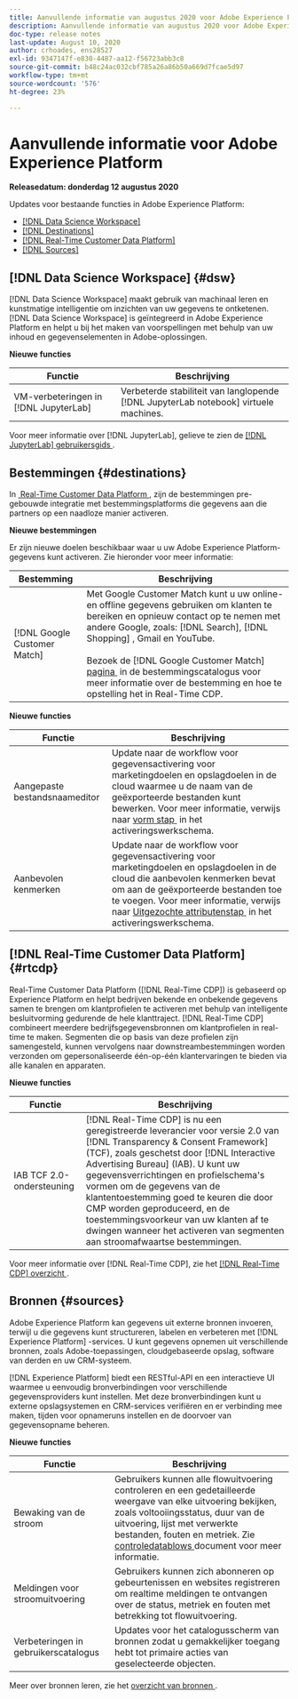 ```yaml
---
title: Aanvullende informatie van augustus 2020 voor Adobe Experience Platform
description: Aanvullende informatie van augustus 2020 voor Adobe Experience Platform.
doc-type: release notes
last-update: August 10, 2020
author: crhoades, ens28527
exl-id: 9347147f-e830-4487-aa12-f56723abb3c8
source-git-commit: b48c24ac032cbf785a26a86b50a669d7fcae5d97
workflow-type: tm+mt
source-wordcount: '576'
ht-degree: 23%

---
```


# Aanvullende informatie voor Adobe Experience Platform

**Releasedatum: donderdag 12 augustus 2020**

Updates voor bestaande functies in Adobe Experience Platform:

- [[!DNL Data Science Workspace]](#dsw)
- [[!DNL Destinations]](#destinations)
- [[!DNL Real-Time Customer Data Platform]](#rtcdp)
- [[!DNL Sources]](#sources)

## [!DNL Data Science Workspace] {#dsw}

[!DNL Data Science Workspace] maakt gebruik van machinaal leren en kunstmatige intelligentie om inzichten van uw gegevens te ontketenen. [!DNL Data Science Workspace] is geïntegreerd in Adobe Experience Platform en helpt u bij het maken van voorspellingen met behulp van uw inhoud en gegevenselementen in Adobe-oplossingen.

**Nieuwe functies**

| Functie | Beschrijving |
| ------- | ----------- |
| VM-verbeteringen in [!DNL JupyterLab] | Verbeterde stabiliteit van langlopende [!DNL JupyterLab notebook] virtuele machines. |

Voor meer informatie over [!DNL JupyterLab], gelieve te zien de [[!DNL JupyterLab]  gebruikersgids &#x200B;](../../data-science-workspace/jupyterlab/overview.md).

## Bestemmingen {#destinations}

In [&#x200B; Real-Time Customer Data Platform &#x200B;](../../rtcdp/overview.md), zijn de bestemmingen pre-gebouwde integratie met bestemmingsplatforms die gegevens aan die partners op een naadloze manier activeren.

**Nieuwe bestemmingen**

Er zijn nieuwe doelen beschikbaar waar u uw Adobe Experience Platform-gegevens kunt activeren. Zie hieronder voor meer informatie:

| Bestemming | Beschrijving |
|--- | ---|
| [!DNL Google Customer Match] | Met Google Customer Match kunt u uw online- en offline gegevens gebruiken om klanten te bereiken en opnieuw contact op te nemen met andere Google, zoals: [!DNL Search], [!DNL Shopping] , Gmail en YouTube. <br><br> Bezoek de [!DNL Google Customer Match] [&#x200B; pagina &#x200B;](../../destinations/catalog/advertising/google-customer-match.md) in de bestemmingscatalogus voor meer informatie over de bestemming en hoe te opstelling het in Real-Time CDP. |

**Nieuwe functies**

| Functie | Beschrijving |
|------- | -----------|
| Aangepaste bestandsnaameditor | Update naar de workflow voor gegevensactivering voor marketingdoelen en opslagdoelen in de cloud waarmee u de naam van de geëxporteerde bestanden kunt bewerken. Voor meer informatie, verwijs naar [&#x200B; vorm stap &#x200B;](../../destinations/ui/activate-batch-profile-destinations.md) in het activeringswerkschema. |
| Aanbevolen kenmerken | Update naar de workflow voor gegevensactivering voor marketingdoelen en opslagdoelen in de cloud die aanbevolen kenmerken bevat om aan de geëxporteerde bestanden toe te voegen. Voor meer informatie, verwijs naar [&#x200B; Uitgezochte attributenstap &#x200B;](../../destinations/ui/activate-batch-profile-destinations.md) in het activeringswerkschema. |

## [!DNL Real-Time Customer Data Platform] {#rtcdp}

Real-Time Customer Data Platform ([!DNL Real-Time CDP]) is gebaseerd op Experience Platform en helpt bedrijven bekende en onbekende gegevens samen te brengen om klantprofielen te activeren met behulp van intelligente besluitvorming gedurende de hele klanttraject. [!DNL Real-Time CDP] combineert meerdere bedrijfsgegevensbronnen om klantprofielen in real-time te maken. Segmenten die op basis van deze profielen zijn samengesteld, kunnen vervolgens naar downstreambestemmingen worden verzonden om gepersonaliseerde één-op-één klantervaringen te bieden via alle kanalen en apparaten.

**Nieuwe functies**

| Functie | Beschrijving |
| ------- | ----------- |
| IAB TCF 2.0-ondersteuning | [!DNL Real-Time CDP] is nu een geregistreerde leverancier voor versie 2.0 van [!DNL Transparency & Consent Framework] (TCF), zoals geschetst door [!DNL Interactive Advertising Bureau] (IAB). U kunt uw gegevensverrichtingen en profielschema&#39;s vormen om de gegevens van de klantentoestemming goed te keuren die door CMP worden geproduceerd, en de toestemmingsvoorkeur van uw klanten af te dwingen wanneer het activeren van segmenten aan stroomafwaartse bestemmingen. |

Voor meer informatie over [!DNL Real-Time CDP], zie het [[!DNL Real-Time CDP]  overzicht &#x200B;](../../rtcdp/overview.md).

## Bronnen {#sources}

Adobe Experience Platform kan gegevens uit externe bronnen invoeren, terwijl u die gegevens kunt structureren, labelen en verbeteren met [!DNL Experience Platform] -services. U kunt gegevens opnemen uit verschillende bronnen, zoals Adobe-toepassingen, cloudgebaseerde opslag, software van derden en uw CRM-systeem.

[!DNL Experience Platform] biedt een RESTful-API en een interactieve UI waarmee u eenvoudig bronverbindingen voor verschillende gegevensproviders kunt instellen. Met deze bronverbindingen kunt u externe opslagsystemen en CRM-services verifiëren en er verbinding mee maken, tijden voor opnameruns instellen en de doorvoer van gegevensopname beheren.

**Nieuwe functies**

| Functie | Beschrijving |
| ------- | ----------- |
| Bewaking van de stroom | Gebruikers kunnen alle flowuitvoering controleren en een gedetailleerde weergave van elke uitvoering bekijken, zoals voltooiingsstatus, duur van de uitvoering, lijst met verwerkte bestanden, fouten en metriek. Zie [&#x200B; controledatablows &#x200B;](../../sources/tutorials/ui/monitor.md) document voor meer informatie. |
| Meldingen voor stroomuitvoering | Gebruikers kunnen zich abonneren op gebeurtenissen en websites registreren om realtime meldingen te ontvangen over de status, metriek en fouten met betrekking tot flowuitvoering. |
| Verbeteringen in gebruikerscatalogus | Updates voor het catalogusscherm van bronnen zodat u gemakkelijker toegang hebt tot primaire acties van geselecteerde objecten. |

Meer over bronnen leren, zie het [&#x200B; overzicht van bronnen &#x200B;](../../sources/home.md).
